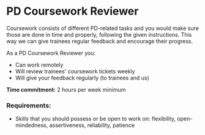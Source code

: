# PD Coursework Reviewer

Coursework consists of different PD-related tasks and you would make sure those are done in time and properly, following the given instructions. This way we can give trainees regular feedback and encourage their progress.

As a PD Coursework Reviewer you:

* Can work remotely
* Will review trainees' coursework tickets weekly
* Will give your feedback regularly (to trainees and us)



**Time commitment:** 2 hours per week minimum

### Requirements:&#x20;

* Skills that you should possess or be open to work on: flexibility, open-mindedness, assertiveness, reliability, patience
